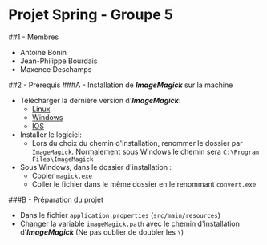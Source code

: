 # Projet Spring - Groupe 5

##1 - Membres
- Antoine Bonin
- Jean-Philippe Bourdais
- Maxence Deschamps

##2 - Prérequis
###A - Installation de _**ImageMagick**_ sur la machine
- Télécharger la dernière version d'_**ImageMagick**_:
  - [Linux](https://imagemagick.org/script/download.php#linux)
  - [Windows](https://imagemagick.org/script/download.php#windows)
  - [IOS](https://imagemagick.org/script/download.php#iOS)
- Installer le logiciel:
  - Lors du choix du chemin d'installation, renommer le dossier par `ImageMagick`. Normalement sous Windows le chemin sera `C:\Program Files\ImageMagick`
- Sous Windows, dans le dossier d'installation :
  - Copier `magick.exe`
  - Coller le fichier dans le même dossier en le renommant `convert.exe`

###B - Préparation du projet
- Dans le fichier `application.properties` (`src/main/resources`)
- Changer la variable `imageMagick.path` avec le chemin d'installation d'_**ImageMagick**_ (Ne pas oublier de doubler les `\`)